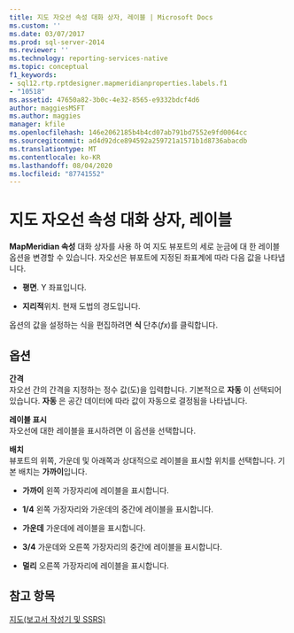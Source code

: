 ```yaml
---
title: 지도 자오선 속성 대화 상자, 레이블 | Microsoft Docs
ms.custom: ''
ms.date: 03/07/2017
ms.prod: sql-server-2014
ms.reviewer: ''
ms.technology: reporting-services-native
ms.topic: conceptual
f1_keywords:
- sql12.rtp.rptdesigner.mapmeridianproperties.labels.f1
- "10518"
ms.assetid: 47650a82-3b0c-4e32-8565-e9332bdcf4d6
author: maggiesMSFT
ms.author: maggies
manager: kfile
ms.openlocfilehash: 146e2062185b4b4cd07ab791bd7552e9fd0064cc
ms.sourcegitcommit: ad4d92dce894592a259721a1571b1d8736abacdb
ms.translationtype: MT
ms.contentlocale: ko-KR
ms.lasthandoff: 08/04/2020
ms.locfileid: "87741552"
---
```

# <a name="map-meridian-properties-dialog-box-labels"></a>지도 자오선 속성 대화 상자, 레이블
  **MapMeridian 속성** 대화 상자를 사용 하 여 지도 뷰포트의 세로 눈금에 대 한 레이블 옵션을 변경할 수 있습니다. 자오선은 뷰포트에 지정된 좌표계에 따라 다음 값을 나타냅니다.  
  
-   **평면**. Y 좌표입니다.  
  
-   **지리적**위치. 현재 도법의 경도입니다.  
  
 옵션의 값을 설정하는 식을 편집하려면 **식** 단추(*fx*)를 클릭합니다.  
  
## <a name="options"></a>옵션  
 **간격**  
 자오선 간의 간격을 지정하는 정수 값(도)을 입력합니다. 기본적으로 **자동** 이 선택되어 있습니다. **자동** 은 공간 데이터에 따라 값이 자동으로 결정됨을 나타냅니다.  
  
 **레이블 표시**  
 자오선에 대한 레이블을 표시하려면 이 옵션을 선택합니다.  
  
 **배치**  
 뷰포트의 위쪽, 가운데 및 아래쪽과 상대적으로 레이블을 표시할 위치를 선택합니다. 기본 배치는 **가까이**입니다.  
  
-   **가까이** 왼쪽 가장자리에 레이블을 표시합니다.  
  
-   **1/4** 왼쪽 가장자리와 가운데의 중간에 레이블을 표시합니다.  
  
-   **가운데** 가운데에 레이블을 표시합니다.  
  
-   **3/4** 가운데와 오른쪽 가장자리의 중간에 레이블을 표시합니다.  
  
-   **멀리** 오른쪽 가장자리에 레이블을 표시합니다.  
  
## <a name="see-also"></a>참고 항목  
 [지도&#40;보고서 작성기 및 SSRS&#41;](report-design/maps-report-builder-and-ssrs.md)  
  
  
